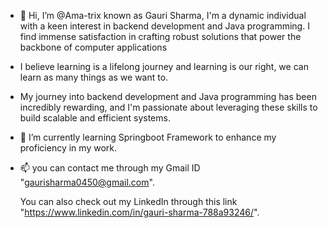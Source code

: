 - 👋 Hi, I’m @Ama-trix known as Gauri Sharma, I'm a dynamic individual with a keen interest in backend development and Java programming. I find immense satisfaction in crafting robust solutions that power the backbone of computer applications
- I believe learning is a lifelong journey and learning is our right, we can learn as many things as we want to.
- My journey into backend development and Java programming has been incredibly rewarding, and I'm passionate about leveraging these skills to build scalable and efficient systems.
- 🌱 I’m currently learning Springboot Framework to enhance my proficiency in my work.
- 📫 you can contact me through my Gmail ID "gaurisharma0450@gmail.com".
     
     You can also check out my LinkedIn through this link "https://www.linkedin.com/in/gauri-sharma-788a93246/".



